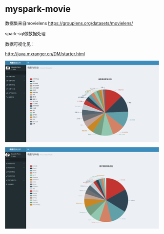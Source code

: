 # myspark-movie

数据集来自movielens https://grouplens.org/datasets/movielens/

spark-sql做数据处理



数据可视化见：

http://java.mxranger.cn/DM/starter.html



![1558085341782](index_files/README/1558085341782.png)

![1558085356327](index_files/README/1558085356327.png)